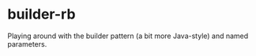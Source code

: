 # builder-rb

Playing around with the builder pattern (a bit more Java-style) and named parameters.

